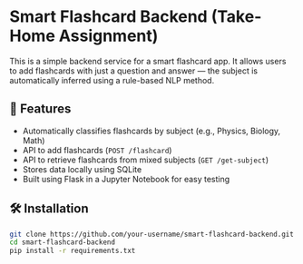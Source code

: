 # Smart Flashcard Backend (Take-Home Assignment)

This is a simple backend service for a smart flashcard app. It allows users to add flashcards with just a question and answer — the subject is automatically inferred using a rule-based NLP method.

## 🔧 Features

- Automatically classifies flashcards by subject (e.g., Physics, Biology, Math)
- API to add flashcards (`POST /flashcard`)
- API to retrieve flashcards from mixed subjects (`GET /get-subject`)
- Stores data locally using SQLite
- Built using Flask in a Jupyter Notebook for easy testing

## 🛠️ Installation

```bash
git clone https://github.com/your-username/smart-flashcard-backend.git
cd smart-flashcard-backend
pip install -r requirements.txt


